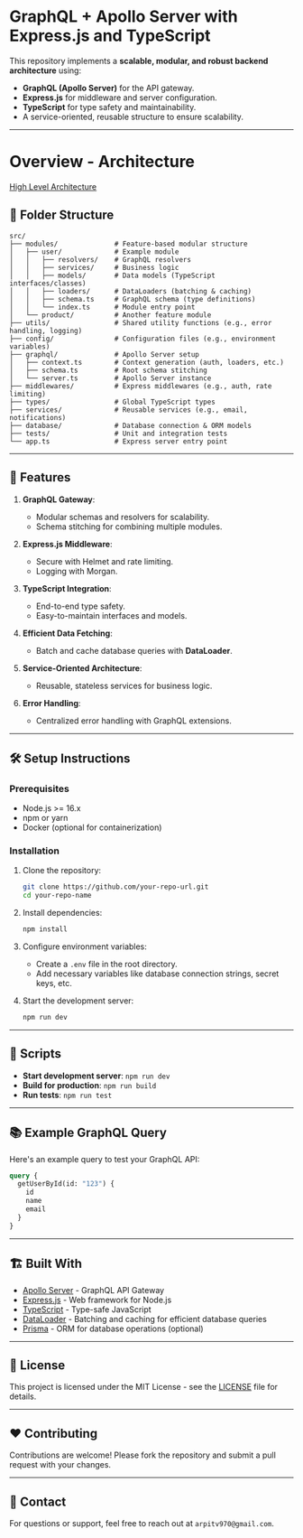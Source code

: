 # GraphQL + Apollo Server with Express.js and TypeScript

This repository implements a **scalable, modular, and robust backend architecture** using:
- **GraphQL (Apollo Server)** for the API gateway.
- **Express.js** for middleware and server configuration.
- **TypeScript** for type safety and maintainability.
- A service-oriented, reusable structure to ensure scalability.

---

# Overview - Architecture
[High Level Architecture]('./assets/images/graphql-architecture.png')

## 📁 Folder Structure

```
src/
├── modules/              # Feature-based modular structure
│   ├── user/             # Example module
│   │   ├── resolvers/    # GraphQL resolvers
│   │   ├── services/     # Business logic
│   │   ├── models/       # Data models (TypeScript interfaces/classes)
│   │   ├── loaders/      # DataLoaders (batching & caching)
│   │   ├── schema.ts     # GraphQL schema (type definitions)
│   │   └── index.ts      # Module entry point
│   └── product/          # Another feature module
├── utils/                # Shared utility functions (e.g., error handling, logging)
├── config/               # Configuration files (e.g., environment variables)
├── graphql/              # Apollo Server setup
│   ├── context.ts        # Context generation (auth, loaders, etc.)
│   ├── schema.ts         # Root schema stitching
│   └── server.ts         # Apollo Server instance
├── middlewares/          # Express middlewares (e.g., auth, rate limiting)
├── types/                # Global TypeScript types
├── services/             # Reusable services (e.g., email, notifications)
├── database/             # Database connection & ORM models
├── tests/                # Unit and integration tests
└── app.ts                # Express server entry point
```

---

## 🚀 Features

1. **GraphQL Gateway**:
   - Modular schemas and resolvers for scalability.
   - Schema stitching for combining multiple modules.

2. **Express.js Middleware**:
   - Secure with Helmet and rate limiting.
   - Logging with Morgan.

3. **TypeScript Integration**:
   - End-to-end type safety.
   - Easy-to-maintain interfaces and models.

4. **Efficient Data Fetching**:
   - Batch and cache database queries with **DataLoader**.

5. **Service-Oriented Architecture**:
   - Reusable, stateless services for business logic.

6. **Error Handling**:
   - Centralized error handling with GraphQL extensions.

---

## 🛠️ Setup Instructions

### Prerequisites
- Node.js >= 16.x
- npm or yarn
- Docker (optional for containerization)

### Installation
1. Clone the repository:
   ```bash
   git clone https://github.com/your-repo-url.git
   cd your-repo-name
   ```

2. Install dependencies:
   ```bash
   npm install
   ```

3. Configure environment variables:
   - Create a `.env` file in the root directory.
   - Add necessary variables like database connection strings, secret keys, etc.

4. Start the development server:
   ```bash
   npm run dev
   ```

---

## 🧩 Scripts

- **Start development server**: `npm run dev`
- **Build for production**: `npm run build`
- **Run tests**: `npm run test`

---

## 📚 Example GraphQL Query

Here's an example query to test your GraphQL API:

```graphql
query {
  getUserById(id: "123") {
    id
    name
    email
  }
}
```

---

## 🏗️ Built With

- [Apollo Server](https://www.apollographql.com/docs/apollo-server/) - GraphQL API Gateway
- [Express.js](https://expressjs.com/) - Web framework for Node.js
- [TypeScript](https://www.typescriptlang.org/) - Type-safe JavaScript
- [DataLoader](https://github.com/graphql/dataloader) - Batching and caching for efficient database queries
- [Prisma](https://www.prisma.io/) - ORM for database operations (optional)

---

## 📄 License

This project is licensed under the MIT License - see the [LICENSE](LICENSE) file for details.

---

## ❤️ Contributing

Contributions are welcome! Please fork the repository and submit a pull request with your changes.

---

## 📧 Contact

For questions or support, feel free to reach out at `arpitv970@gmail.com`.
